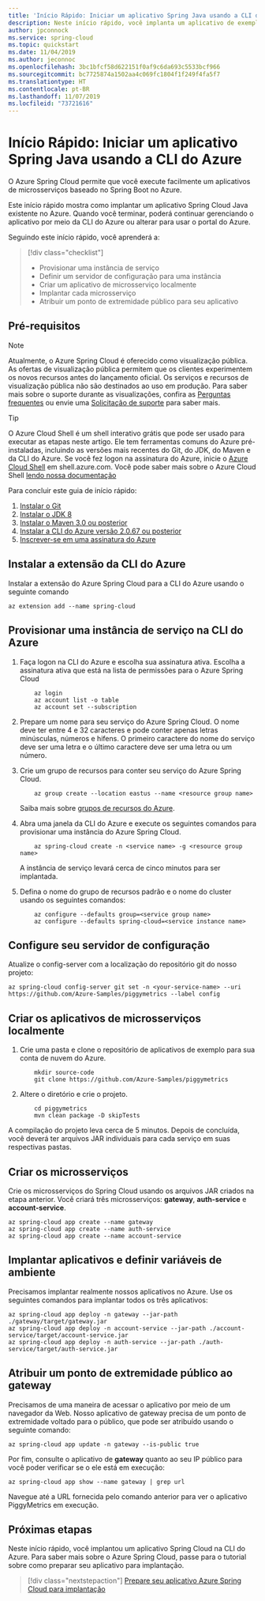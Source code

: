 ```yaml
---
title: 'Início Rápido: Iniciar um aplicativo Spring Java usando a CLI do Azure'
description: Neste início rápido, você implanta um aplicativo de exemplo no Azure Spring Cloud na CLI do Azure.
author: jpconnock
ms.service: spring-cloud
ms.topic: quickstart
ms.date: 11/04/2019
ms.author: jeconnoc
ms.openlocfilehash: 3bc1bfcf58d622151f0af9c6da693c5533bcf966
ms.sourcegitcommit: bc7725874a1502aa4c069fc1804f1f249f4fa5f7
ms.translationtype: HT
ms.contentlocale: pt-BR
ms.lasthandoff: 11/07/2019
ms.locfileid: "73721616"
---
```

# <a name="quickstart-launch-a-java-spring-application-using-the-azure-cli"></a>Início Rápido: Iniciar um aplicativo Spring Java usando a CLI do Azure

O Azure Spring Cloud permite que você execute facilmente um aplicativos de microsserviços baseado no Spring Boot no Azure.

Este início rápido mostra como implantar um aplicativo Spring Cloud Java existente no Azure. Quando você terminar, poderá continuar gerenciando o aplicativo por meio da CLI do Azure ou alterar para usar o portal do Azure.

Seguindo este início rápido, você aprenderá a:

> [!div class="checklist"]
> * Provisionar uma instância de serviço
> * Definir um servidor de configuração para uma instância
> * Criar um aplicativo de microsserviço localmente
> * Implantar cada microsserviço
> * Atribuir um ponto de extremidade público para seu aplicativo

## <a name="prerequisites"></a>Pré-requisitos

>[!Note]
> Atualmente, o Azure Spring Cloud é oferecido como visualização pública. As ofertas de visualização pública permitem que os clientes experimentem os novos recursos antes do lançamento oficial.  Os serviços e recursos de visualização pública não são destinados ao uso em produção.  Para saber mais sobre o suporte durante as visualizações, confira as [Perguntas frequentes](https://azure.microsoft.com/support/faq/) ou envie uma [Solicitação de suporte](https://docs.microsoft.com/azure/azure-supportability/how-to-create-azure-support-request) para saber mais.

>[!TIP]
> O Azure Cloud Shell é um shell interativo grátis que pode ser usado para executar as etapas neste artigo.  Ele tem ferramentas comuns do Azure pré-instaladas, incluindo as versões mais recentes do Git, do JDK, do Maven e da CLI do Azure. Se você fez logon na assinatura do Azure, inicie o [Azure Cloud Shell](https://shell.azure.com) em shell.azure.com.  Você pode saber mais sobre o Azure Cloud Shell [lendo nossa documentação](../cloud-shell/overview.md)

Para concluir este guia de início rápido:

1. [Instalar o Git](https://git-scm.com/)
2. [Instalar o JDK 8](https://docs.microsoft.com/java/azure/jdk/?view=azure-java-stable)
3. [Instalar o Maven 3.0 ou posterior](https://maven.apache.org/download.cgi)
4. [Instalar a CLI do Azure versão 2.0.67 ou posterior](https://docs.microsoft.com/cli/azure/install-azure-cli?view=azure-cli-latest)
5. [Inscrever-se em uma assinatura do Azure](https://azure.microsoft.com/free/)

## <a name="install-the-azure-cli-extension"></a>Instalar a extensão da CLI do Azure

Instalar a extensão do Azure Spring Cloud para a CLI do Azure usando o seguinte comando

```azurecli
az extension add --name spring-cloud
```

## <a name="provision-a-service-instance-on-the-azure-cli"></a>Provisionar uma instância de serviço na CLI do Azure

1. Faça logon na CLI do Azure e escolha sua assinatura ativa. Escolha a assinatura ativa que está na lista de permissões para o Azure Spring Cloud

    ```azurecli
        az login
        az account list -o table
        az account set --subscription
    ```

2. Prepare um nome para seu serviço do Azure Spring Cloud.  O nome deve ter entre 4 e 32 caracteres e pode conter apenas letras minúsculas, números e hifens.  O primeiro caractere do nome do serviço deve ser uma letra e o último caractere deve ser uma letra ou um número.

3. Crie um grupo de recursos para conter seu serviço do Azure Spring Cloud.

    ```azurecli
        az group create --location eastus --name <resource group name>
    ```
    Saiba mais sobre [grupos de recursos do Azure](../azure-resource-manager/resource-group-overview.md).

4. Abra uma janela da CLI do Azure e execute os seguintes comandos para provisionar uma instância do Azure Spring Cloud.

    ```azurecli
        az spring-cloud create -n <service name> -g <resource group name>
    ```

    A instância de serviço levará cerca de cinco minutos para ser implantada.

5. Defina o nome do grupo de recursos padrão e o nome do cluster usando os seguintes comandos:

    ```azurecli
        az configure --defaults group=<service group name>
        az configure --defaults spring-cloud=<service instance name>
    ```

## <a name="setup-your-configuration-server"></a>Configure seu servidor de configuração

Atualize o config-server com a localização do repositório git do nosso projeto:

```git
az spring-cloud config-server git set -n <your-service-name> --uri https://github.com/Azure-Samples/piggymetrics --label config
```

## <a name="build-the-microservices-applications-locally"></a>Criar os aplicativos de microsserviços localmente

1. Crie uma pasta e clone o repositório de aplicativos de exemplo para sua conta de nuvem do Azure.  

    ```azurecli
        mkdir source-code
        git clone https://github.com/Azure-Samples/piggymetrics
    ```

2. Altere o diretório e crie o projeto.

    ```azurecli
        cd piggymetrics
        mvn clean package -D skipTests
    ```

A compilação do projeto leva cerca de 5 minutos.  Depois de concluída, você deverá ter arquivos JAR individuais para cada serviço em suas respectivas pastas.

## <a name="create-the-microservices"></a>Criar os microsserviços

Crie os microsserviços do Spring Cloud usando os arquivos JAR criados na etapa anterior. Você criará três microsserviços: **gateway**, **auth-service** e **account-service**.

```azurecli
az spring-cloud app create --name gateway
az spring-cloud app create --name auth-service
az spring-cloud app create --name account-service
```

## <a name="deploy-applications-and-set-environment-variables"></a>Implantar aplicativos e definir variáveis de ambiente

Precisamos implantar realmente nossos aplicativos no Azure. Use os seguintes comandos para implantar todos os três aplicativos:

```azurecli
az spring-cloud app deploy -n gateway --jar-path ./gateway/target/gateway.jar
az spring-cloud app deploy -n account-service --jar-path ./account-service/target/account-service.jar
az spring-cloud app deploy -n auth-service --jar-path ./auth-service/target/auth-service.jar
```

## <a name="assign-public-endpoint-to-gateway"></a>Atribuir um ponto de extremidade público ao gateway

Precisamos de uma maneira de acessar o aplicativo por meio de um navegador da Web. Nosso aplicativo de gateway precisa de um ponto de extremidade voltado para o público, que pode ser atribuído usando o seguinte comando:

```azurecli
az spring-cloud app update -n gateway --is-public true
```

Por fim, consulte o aplicativo de **gateway** quanto ao seu IP público para você poder verificar se o ele está em execução:

```azurecli
az spring-cloud app show --name gateway | grep url
```

Navegue até a URL fornecida pelo comando anterior para ver o aplicativo PiggyMetrics em execução.

## <a name="next-steps"></a>Próximas etapas

Neste início rápido, você implantou um aplicativo Spring Cloud na CLI do Azure.  Para saber mais sobre o Azure Spring Cloud, passe para o tutorial sobre como preparar seu aplicativo para implantação.

> [!div class="nextstepaction"]
> [Prepare seu aplicativo Azure Spring Cloud para implantação](spring-cloud-tutorial-prepare-app-deployment.md)
